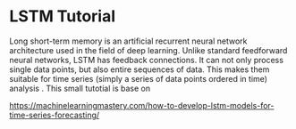 # LSTM Tutorial

Long short-term memory is an artificial recurrent neural network architecture used in the field of deep learning. Unlike standard feedforward neural networks, LSTM has feedback connections. It can not only process single data points, but also entire sequences of data. This makes them suitable for time series (simply a series of data points ordered in time) analysis . This small tutotial is base on

https://machinelearningmastery.com/how-to-develop-lstm-models-for-time-series-forecasting/
